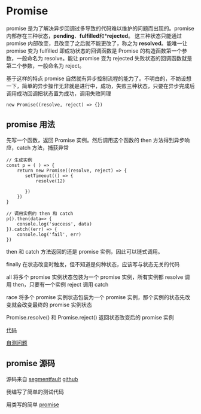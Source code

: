 # Promise

promise 是为了解决异步回调过多导致的代码难以维护的问题而出现的。promise 内部存在三种状态，**pending**、**fulfilled**和***rejected**。
这三种状态只能通过 promise 内部改变，且改变了之后就不能更改了，称之为 **resolved**。能唯一让 promise 变为 fulfilled 即成功状态的回调函数是 Promise 的构造函数第一个参数，一般命名为 resolve。能让 promise 变为 rejected 失败状态的回调函数就是 第二个参数，一般命名为 reject。

基于这样的特点 promise 自然就有异步控制流程的能力了。不明白的，不妨设想一下，简单的异步操作无非就是进行中，成功，失败三种状态，只要在异步完成后调用成功回调把状态置为成功，调用失败同理


    new Promise((resolve, reject) => {})

## promise 用法

先写一个函数，返回 Promise 实例。然后调用这个函数的 then 方法得到异步响应，catch 方法，捕获异常

    // 生成实例
    const p = ( ) => {
        return new Promise((resolve, reject) => {
           setTimeout(() => {
               resolve(12)
               
           })
        }) 
    }

    // 调用实例的 then 和 catch
    p().then(data=> {
        console.log('success', data)
    }).catch((err) => {
        console.log('fail', err)
    })

then 和 catch 方法返回的还是 promise 实例，因此可以链式调用。

finally 在状态改变时触发，但不知道是何种状态，应该写与状态无关的代码

all 将多个 promise 实例状态包装为一个 promise 实例，所有实例都 resolve 调用 then，只要有一个实例 reject 调用 catch

race  将多个 promise 实例状态包装为一个 promise 实例，那个实例的状态先改变就会改变最终的 promise 实例状态

Promise.resolve() 和 Promise.reject() 返回状态改变后的 promise 实例

[代码](./js/base.js)

[自测问题](./js/question.js)

## promise 源码

源码来自 [segmentfault](https://segmentfault.com/a/1190000018209663) [github](https://github.com/funky-tiger/create-promise-by-yourself)

我编写了简单的测试代码

用类写的简单 [promise](./js/simple-promise.js)